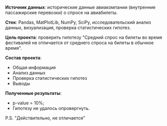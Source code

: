 **Источник данных**: исторические данные авиакомпании (внутренние пассажирские перевозки) о спросе на авиабилеты.

**Стек**: Pandas, MatPlotLib, NumPy, SciPy, исследовательский анализ данных, визуализация, проверка статистических гипотез.

**Цель проекта**: проверить гипотезу "Средний спрос на билеты во время фестивалей не отличается от среднего спроса на билеты в обычное время".

**Состав проекта**:
- Общая информация
- Анализ данных
- Проверка статистических гипотез
- Выводы
 
**Полученные результаты**:
- p-value = 10%;
- Гипотезу не удалось опровергнуть.
 
P.S. "Действительно, не отличается"
